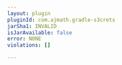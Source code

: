 ```yaml
---
layout: plugin
pluginId: com.ajmath.gradle-s3crets
jarSha1: INVALID
isJarAvailable: false
error: NONE
violations: []

---
```

